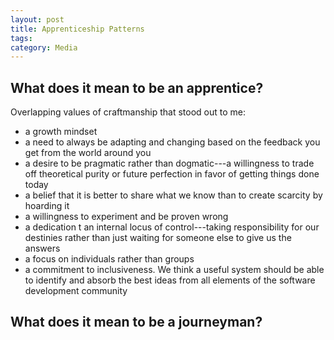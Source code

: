 ```yaml
---
layout: post
title: Apprenticeship Patterns
tags: 
category: Media
---
```


## What does it mean to be an apprentice?  

Overlapping values of craftmanship that stood out to me:

* a growth mindset  
* a need to always be adapting and changing based on the feedback you get from the world around you  
* a desire to be pragmatic rather than dogmatic---a willingness to trade off theoretical purity or future perfection in favor of getting things done today  
* a belief that it is better to share what we know than to create scarcity by hoarding it  
* a willingness to experiment and be proven wrong  
* a dedication t an internal locus of control---taking responsibility for our destinies rather than just waiting for someone else to give us the answers  
* a focus on individuals rather than groups  
* a commitment to inclusiveness. We think a useful system should be able to identify and absorb the best ideas from all elements of the software development community  

## What does it mean to be a journeyman?  


